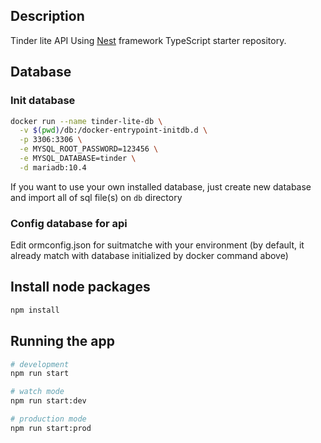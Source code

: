 ## Description

Tinder lite API Using [Nest](https://github.com/nestjs/nest) framework TypeScript starter repository.

## Database

### Init database

```bash
docker run --name tinder-lite-db \
  -v $(pwd)/db:/docker-entrypoint-initdb.d \
  -p 3306:3306 \
  -e MYSQL_ROOT_PASSWORD=123456 \
  -e MYSQL_DATABASE=tinder \
  -d mariadb:10.4
```

If you want to use your own installed database, just create new database and import all of sql file(s) on `db` directory

### Config database for api

Edit ormconfig.json for suitmatche with your environment (by default, it already match with database initialized by docker command above)

## Install node packages

```bash
npm install
```

## Running the app

```bash
# development
npm run start

# watch mode
npm run start:dev

# production mode
npm run start:prod
```
